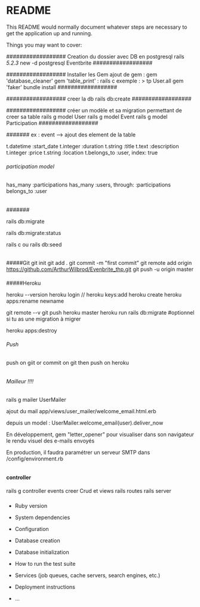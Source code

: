 # README

This README would normally document whatever steps are necessary to get the
application up and running.

Things you may want to cover:

################## Creation du dossier avec DB en postgresql
rails _5.2.3_ new -d postgresql Eventbrite
##################


################## Installer les Gem
ajout de gem :
gem 'database_cleaner'
gem 'table_print' : rails c exemple :  > tp User.all
gem 'faker'
bundle install
##################


################## creer la db
rails db:create
##################

################## créer un modèle et sa migration permettant de creer sa table
rails g model User
rails g model Event
rails g model Participation
##################


####### ex : event --> ajout des element de la table

t.datetime :start_date
t.integer :duration
t.string :title
t.text :description
t.integer :price
t.string :location
t.belongs_to :user, index: true

###### participation model

has_many :participations
has_many :users, through: :participations
belongs_to :user

######

#######

rails db:migrate

rails db:migrate:status

rails c ou rails db:seed

######
#####Git
git init
git add .
git commit -m "first commit"
git remote add origin https://github.com/ArthurWilbrod/Evenbrite_thp.git
git push -u origin master

####

#####Heroku

heroku --version
heroku login
// heroku keys:add
heroku create
heroku apps:rename newname

git remote --v
git push heroku master
heroku run rails db:migrate #optionnel si tu as une migration à migrer


heroku apps:destroy

####



###### Push

push on giit or commit on git then push on heroku


######

###### Mailleur !!!!
rails g mailer UserMailer

ajout du mail app/views/user_mailer/welcome_email.html.erb

depuis un model : UserMailer.welcome_email(user).deliver_now

En développement, gem "letter_opener" pour visualiser dans son navigateur le rendu visuel des e-mails envoyés

En production, il faudra paramétrer un serveur SMTP dans /config/environment.rb

######





#### controller
rails g controller events
creer Crud et views
rails routes
rails server

#####

* Ruby version

* System dependencies

* Configuration

* Database creation

* Database initialization

* How to run the test suite

* Services (job queues, cache servers, search engines, etc.)

* Deployment instructions

* ...
